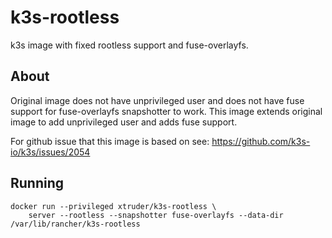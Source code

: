 # k3s-rootless

k3s image with fixed rootless support and fuse-overlayfs.

## About

Original image does not have unprivileged user and does not have fuse support
for fuse-overlayfs snapshotter to work. This image extends original image to
add unprivileged user and adds fuse support.

For github issue that this image is based on see: https://github.com/k3s-io/k3s/issues/2054

## Running

```
docker run --privileged xtruder/k3s-rootless \
    server --rootless --snapshotter fuse-overlayfs --data-dir /var/lib/rancher/k3s-rootless
```
